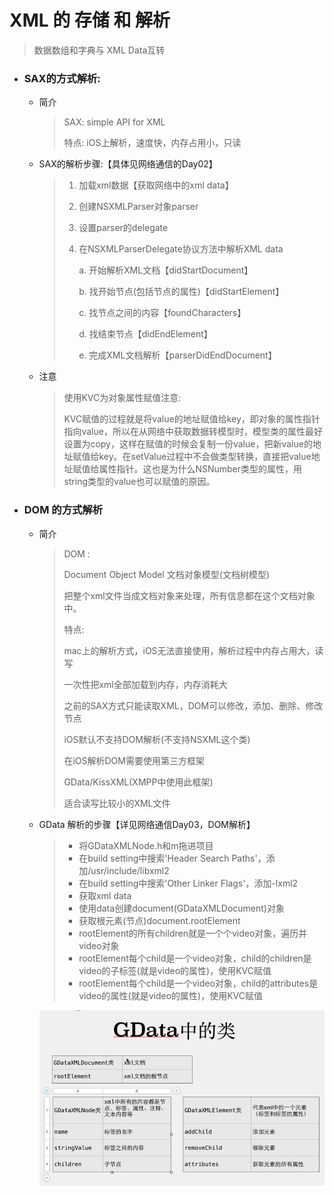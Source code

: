 # XML 的 存储 和 解析

> 数据数组和字典与 XML Data互转

- ### SAX的方式解析:

  - 简介

    > SAX: simple API for XML
    >
    > 特点: iOS上解析，速度快，内存占用小，只读

  - SAX的解析步骤:【具体见网络通信的Day02】

    > 1. 加载xml数据【获取网络中的xml data】
    >
    > 2. 创建NSXMLParser对象parser
    >
    > 3. 设置parser的delegate
    >
    > 4. 在NSXMLParserDelegate协议方法中解析XML data
    >
    >    a. 开始解析XML文档【didStartDocument】
    >
    >    b. 找开始节点(包括节点的属性)【didStartElement】
    >
    >    c. 找节点之间的内容【foundCharacters】
    >
    >    d. 找结束节点【didEndElement】
    >
    >    e. 完成XML文档解析【parserDidEndDocument】

  - 注意

    > 使用KVC为对象属性赋值注意:
    >
    > KVC赋值的过程就是将value的地址赋值给key，即对象的属性指针指向value，所以在从网络中获取数据转模型时，模型类的属性最好设置为copy，这样在赋值的时候会复制一份value，把新value的地址赋值给key。在setValue过程中不会做类型转换，直接把value地址赋值给属性指针。这也是为什么NSNumber类型的属性，用string类型的value也可以赋值的原因。

- ### DOM 的方式解析

  - 简介

    > DOM : 
    >
    > Document Object Model 文档对象模型(文档树模型)
    >
    > 把整个xml文件当成文档对象来处理，所有信息都在这个文档对象中。
    >
    > 
    >
    > 特点: 
    >
    > mac上的解析方式，iOS无法直接使用，解析过程中内存占用大，读写
    >
    > 一次性把xml全部加载到内存，内存消耗大
    >
    > 之前的SAX方式只能读取XML，DOM可以修改，添加、删除、修改节点
    >
    > iOS默认不支持DOM解析(不支持NSXML这个类)
    >
    > 在iOS解析DOM需要使用第三方框架
    >
    > GData/KissXML(XMPP中使用此框架)
    >
    > 适合读写比较小的XML文件

  - GData 解析的步骤【详见网络通信Day03，DOM解析】

    > - 将GDataXMLNode.h和m拖进项目
    > - 在build setting中搜索'Header Search Paths'，添加/usr/include/libxml2
    > - 在build setting中搜索'Other Linker Flags'，添加-lxml2
    > - 获取xml data
    > - 使用data创建document(GDataXMLDocument)对象
    > - 获取根元素(节点)document.rootElement
    > - rootElement的所有children就是一个个video对象，遍历并video对象
    > - rootElement每个child是一个video对象，child的children是video的子标签(就是video的属性)，使用KVC赋值
    > - rootElement每个child是一个video对象，child的attributes是video的属性(就是video的属性)，使用KVC赋值

    ![GData中的类](../../../../知识库/素材/images/GData中的类.png)

